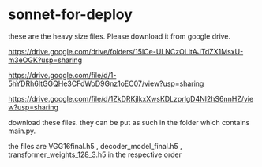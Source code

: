 # sonnet-for-deploy
these are the heavy size files. Please download it from google drive.

https://drive.google.com/drive/folders/15ICe-ULNCzOLltAJTdZX1MsxU-m3eOGK?usp=sharing

https://drive.google.com/file/d/1-5hYDRh6ItGGQHe3CFdWoD9Gnz1oEC07/view?usp=sharing

https://drive.google.com/file/d/1ZkDRKjlkxXwsKDLzprlgD4Nl2hS6nnHZ/view?usp=sharing

download these files. they can be put as such in the folder which contains main.py.

the files are VGG16final.h5 , decoder_model_final.h5 , transformer_weights_128_3.h5 in the respective order
